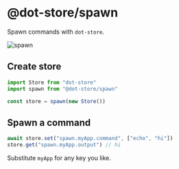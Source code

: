 # @dot-store/spawn

Spawn commands with `dot-store`.

![spawn](https://cdn.dribbble.com/users/110372/screenshots/3935394/earth-birth.gif)

## Create store

```js
import Store from "dot-store"
import spawn from "@dot-store/spawn"

const store = spawn(new Store())
```

## Spawn a command

```js
await store.set("spawn.myApp.command", ["echo", "hi"])
store.get("spawn.myApp.output") // hi
```

Substitute `myApp` for any key you like.

